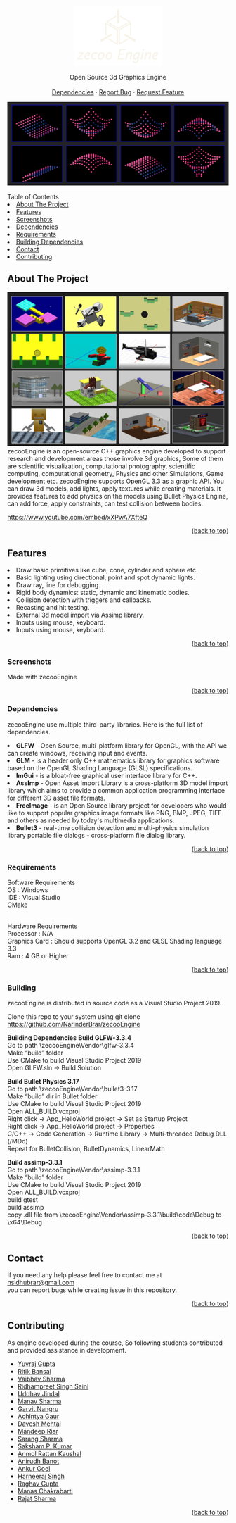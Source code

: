 <div id="top"></div>

<!-- PROJECT LOGO -->
<br />
<div align="center">
  <a>
    <img src="images/logo.png" alt="Logo" width="200" height="137">
  </a>
  <p align="center">
    Open Source 3d Graphics Engine
    <br />
    <br />
    <a href="https://github.com/NarinderBrar/zecooEngine/tree/master/zecooEngine/Vendor">Dependencies</a>
    ·
    <a href="https://github.com/NarinderBrar/zecooEngine/issues">Report Bug</a>
    ·
    <a href="https://github.com/NarinderBrar/zecooEngine/issues">Request Feature</a>
  </p>
</div>


![Product Name Screen Shot][product-screenshot-2]

<!-- TABLE OF CONTENTS -->

<summary>Table of Contents</summary>
<li><a href="#about-the-project">About The Project</a></li>
<li><a href="#features">Features</a></li>
<li><a href="#screenshots">Screenshots</a></li>
<li><a href="#dependencies">Dependencies</a></li>
<li><a href="#requirements">Requirements</a></li>
<li><a href="#Building">Building Dependencies</a></li>
<li><a href="#contact">Contact</a></li>
<li><a href="#contributing">Contributing</a></li>

## About The Project
![Product Name Screen Shot][product-screenshot]
zecooEngine is an open-source C++ graphics engine developed to support research and development areas those involve 3d graphics, Some of them are scientific visualization, computational photography, scientific computing, computational geometry, Physics and other Simulations, Game development etc. zecooEngine supports OpenGL 3.3 as a graphic API. You can draw 3d models, add lights, apply textures while creating materials. It provides features to add physics on the models using Bullet Physics Engine, can add force, apply constraints, can test collision between bodies.

https://www.youtube.com/embed/xXPwA7XfteQ

<p align="right">(<a href="#top">back to top</a>)</p>

## Features
<li>Draw basic primitives like cube, cone, cylinder and sphere etc.</li>
<li>Basic lighting using directional, point and spot dynamic lights.</li>
<li>Draw ray, line for debugging.</li>
<li>Rigid body dynamics: static, dynamic and kinematic bodies.</li>
<li>Collision detection with triggers and callbacks.</li>
<li>Recasting and hit testing.</li>
<li>External 3d model import via Assimp library.</li>
<li>Inputs using mouse, keyboard.</li>
<li>Inputs using mouse, keyboard.</li>
<p align="right">(<a href="#top">back to top</a>)</p>

### Screenshots
Made with zecooEngine
<p align="right">(<a href="#top">back to top</a>)</p>

### Dependencies
zecooEngine use multiple third-party libraries. Here is the full list of dependencies.

<li><b>GLFW</b> - Open Source, multi-platform library for OpenGL, with the API we can create windows, receiving input and events. </li>
<li><b>GLM</b> - is a header only C++ mathematics library for graphics software based on the OpenGL Shading Language (GLSL) specifications. </li>
<li><b>ImGui</b> - is a bloat-free graphical user interface library for C++. </li>
<li><b>AssImp</b> - Open Asset Import Library is a cross-platform 3D model import library which aims to provide a common application programming interface for different 3D asset file formats.</li>
<li><b>FreeImage</b> - is an Open Source library project for developers who would like to support popular graphics image formats like PNG, BMP, JPEG, TIFF and others as needed by today's multimedia applications.</li>
<li><b>Bullet3</b> - real-time collision detection and multi-physics simulation library portable file dialogs - cross-platform file dialog library.</li>
<p align="right">(<a href="#top">back to top</a>)</p>

### Requirements
Software Requirements
<br/>OS : Windows
<br/>IDE : Visual Studio
<br/>CMake

<br/>Hardware Requirements
<br/>Processor : N/A
<br/>Graphics Card : Should supports OpenGL 3.2 and GLSL Shading language 3.3
<br/>Ram : 4 GB or Higher
<p align="right">(<a href="#top">back to top</a>)</p>

### Building
zecooEngine is distributed in source code as a Visual Studio Project 2019. 

Clone this repo to your system using 
git clone https://github.com/NarinderBrar/zecooEngine

<b>Building Dependencies</b>
<b>Build GLFW-3.3.4</b>
<br/>Go to path \zecooEngine\Vendor\glfw-3.3.4
<br/>Make “build” folder
<br/>Use CMake to build Visual Studio Project 2019
<br/>Open GLFW.sln -> Build Solution

<b>Build Bullet Physics 3.17 </b>
<br/>Go to path \zecooEngine\Vendor\bullet3-3.17
<br/>Make “build” dir in Bullet folder
<br/>Use CMake to build Visual Studio Project 2019
<br/>Open ALL_BUILD.vcxproj
<br/>Right click -> App_HelloWorld project -> Set as Startup Project
<br/>Right click -> App_HelloWorld project -> Properties
<br/>C/C++ -> Code Generation -> Runtime Library -> Multi-threaded Debug DLL (/MDd)
<br/>Repeat for BulletCollision, BulletDynamics, LinearMath

<b> Build assimp-3.3.1 </b>
<br/>Go to path \zecooEngine\Vendor\assimp-3.3.1
<br/>Make “build” folder
<br/>Use CMake to build Visual Studio Project 2019
<br/>Open ALL_BUILD.vcxproj
<br/>build gtest
<br/>build assimp
<br/>copy .dll file from \zecooEngine\Vendor\assimp-3.3.1\build\code\Debug to \x64\Debug
<p align="right">(<a href="#top">back to top</a>)</p>

## Contact
If you need any help please feel free to contact me at nsidhubrar@gmail.com
<br/>you can report bugs while creating issue in this repository. 
<p align="right">(<a href="#top">back to top</a>)</p>

## Contributing
As engine developed during the course, So following students contributed and provided assistance in development. 
- <a href="https://github.com/Yuvraj2705">Yuvraj Gupta</a>
- <a href="https://github.com/Ritikbansal">Ritik Bansal</a>
- <a href="https://github.com/ZEPPELIN023">Vaibhav Sharma</a>
- <a href="https://github.com/sainiridu">Ridhampreet Singh Saini</a>
- <a href="https://github.com/UddhavJindal">Uddhav Jindal</a>
- <a href="https://github.com/manav008">Manav Sharma</a>
- <a href="https://github.com/GarvitNangru">Garvit Nangru</a>
- <a href="https://github.com/Achintyagaur">Achintya Gaur</a>
- <a href="https://github.com/Daveshmehta">Davesh Mehtal</a>
- <a href="https://github.com/Mandeep895">Mandeep Riar</a>
- <a href="https://github.com/LeafBlade47">Sarang Sharma</a>
- <a href="https://github.com/YoiTsReTr0">Saksham P. Kumar</a>
- <a href="https://github.com/09BUBBLES">Anmol Rattan Kaushal</a>
- <a href="">Anirudh Banot</a>
- <a href="">Ankur Goel</a>
- <a href="">Harneeraj Singh</a>
- <a href="">Raghav Gupta</a>
- <a href="">Manas Chakrabarti</a> 
- <a href="">Rajat Sharma</a> 
<p align="right">(<a href="#top">back to top</a>)</p>

<!-- MARKDOWN LINKS & IMAGES -->
[product-screenshot]: images/productImage.jpg
[product-screenshot-2]: images/productImage_2.jpg